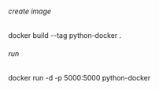 ###### create image
docker build --tag python-docker .

###### run
docker run -d -p 5000:5000 python-docker
